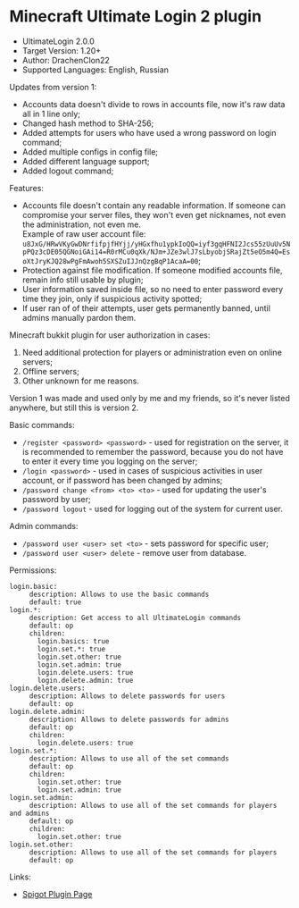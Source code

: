 # Minecraft Ultimate Login 2 plugin

- UltimateLogin 2.0.0
- Target Version: 1.20+
- Author: DrachenClon22
- Supported Languages: English, Russian

Updates from version 1:
- Accounts data doesn't divide to rows in accounts file, now it's raw data all in 1 line only;
- Changed hash method to SHA-256;
- Added attempts for users who have used a wrong password on login command;
- Added multiple configs in config file;
- Added different language support;
- Added logout command;

Features:
- Accounts file doesn't contain any readable information. If someone can compromise your server files, they won't even get nicknames, not even the administration, not even me.<br /> Example of raw user account file: `u8JxG/HRwVKyGwDNrfifpjfHYjj/yHGxfhu1ypkIoQQ=iyf3gqHFNI2Jcs55zUuUv5NpPQz3cDE05QGNoiGAi14=R0rMCu0qXk/NJm+JZe3wlJ7sLbyobjSRajZt5eO5m4Q=EsoXtJryKJQ28wPgFmAwoh5SXSZuIJJnQzgBqP1AcaA=00`;
- Protection against file modification. If someone modified accounts file, remain info still usable by plugin;
- User information saved inside file, so no need to enter password every time they join, only if suspicious activity spotted;
- If user ran of of their attempts, user gets permanently banned, until admins manually pardon them.

Minecraft bukkit plugin for user authorization in cases:
1. Need additional protection for players or administration even on online servers;
2. Offline servers;
3. Other unknown for me reasons.

Version 1 was made and used only by me and my friends, so it's never listed anywhere, but still this is version 2.

Basic commands:
- `/register <password> <password>` - used for registration on the server, it is recommended to remember the password, because you do not have to enter it every time you logging on the server;
- `/login <password>` - used in cases of suspicious activities in user account, or if password has been changed by admins;
- `/password change <from> <to> <to>` - used for updating the user's password by user;
- `/password logout` - used for logging out of the system for current user.

Admin commands:
- `/password user <user> set <to>` - sets password for specific user;
- `/password user <user> delete` - remove user from database.

Permissions:
```MiniYAML
login.basic:
     description: Allows to use the basic commands
     default: true
login.*:
     description: Get access to all UltimateLogin commands
     default: op
     children:
       login.basics: true
       login.set.*: true
       login.set.other: true
       login.set.admin: true
       login.delete.users: true
       login.delete.admin: true
login.delete.users:
     description: Allows to delete passwords for users
     default: op
login.delete.admin:
     description: Allows to delete passwords for admins
     default: op
     children:
       login.delete.users: true
login.set.*:
     description: Allows to use all of the set commands
     default: op
     children:
       login.set.other: true
       login.set.admin: true
login.set.admin:
     description: Allows to use all of the set commands for players and admins
     default: op
     children:
       login.set.other: true
login.set.other:
     description: Allows to use all of the set commands for players
     default: op
```

Links:
- [Spigot Plugin Page](https://www.spigotmc.org/resources/ultimate-login.112969/)
